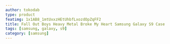 ```yaml
---
author: tokodab
type: product
featimg: 1x1AB8_1mtUxxzHEtUhbfLxozdOpZqFF2
title: Fall Out Boys Heavy Metal Broke My Heart Samsung Galaxy S9 Case
tags: [samsung, galaxy, s9]
category: [samsung]
---
```

